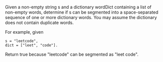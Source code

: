 Given a non-empty string s and a dictionary wordDict containing a list of non-empty words, determine if s can be segmented into a space-separated sequence of one or more dictionary words. You may assume the dictionary does not contain duplicate words.

For example, given
```
s = "leetcode",
dict = ["leet", "code"].
```
Return true because "leetcode" can be segmented as "leet code".
